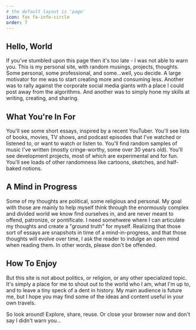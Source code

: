 ```yaml
---
# the default layout is 'page'
icon: fas fa-info-circle
order: 7
---
```


## Hello, World

If you've stumbled upon this page then it's too late - I was not able to warn you. This is my personal site, with random musings, projects, thoughts. Some personal, some professional, and some...well, you decide. A large motivator for me was to start creating more and consuming less. Another was to rally against the corporate social media giants with a place I could post away from the algorithms. And another was to simply hone my skills at writing, creating, and sharing.

## What You're In For

You'll see some short essays, inspired by a recent YouTuber. You'll see lists of books, movies, TV shows, and podcast episodes that I've watched or listened to, or want to watch or listen to. You'll find random samples of music I've written (mostly cringe-worthy, some over 30 years old). You'll see development projects, most of which are experimental and for fun. You'll see loads of other randomness like cartoons, sketches, and half-baked notions.

## A Mind in Progress

Some of my thoughts are political, some religious and personal. My goal with those are mainly to help myself think through the enormously complex and divided world we know find ourselves in, and are never meant to offend, patronize, or pontificate. I need somehwere where I can articulate my thoughts and create a "ground truth" for myself. Realizing that those sort of essays are snapshots in time of a mind-in-progress, and that those thoughts will evolve over time, I ask the reader to indulge an open mind when reading them. In other words, please don't be offended.

## How To Enjoy

But this site is not about politics, or religion, or any other specialized topic. It's simply a place for me to shout out to the world who I am, what I'm up to, and to leave a tiny speck of a dent in history. My main audience is future me, but I hope you may find some of the ideas and content useful in your own travels.

So look around! Explore, share, reuse. Or close your browser now and don't say I didn't warn you...
